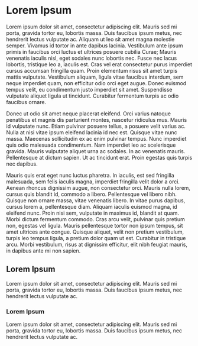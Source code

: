 # Lorem Ipsum

Lorem ipsum dolor sit amet, consectetur adipiscing elit. Mauris sed mi porta, gravida tortor eu, lobortis massa. Duis faucibus ipsum metus, nec hendrerit lectus vulputate ac. Aliquam ut leo sit amet magna molestie semper. Vivamus id tortor in ante dapibus lacinia. Vestibulum ante ipsum primis in faucibus orci luctus et ultrices posuere cubilia Curae; Mauris venenatis iaculis nisl, eget sodales nunc lobortis nec. Fusce nec lacus lobortis, tristique leo a, iaculis est. Cras vel erat consectetur purus imperdiet cursus accumsan fringilla quam. Proin elementum risus sit amet turpis mattis vulputate. Vestibulum aliquam, ligula vitae faucibus interdum, sem neque imperdiet quam, non efficitur odio orci eget augue. Donec euismod tempus velit, eu condimentum justo imperdiet sit amet. Suspendisse vulputate aliquet ligula ut tincidunt. Curabitur fermentum turpis ac odio faucibus ornare.

Donec ut odio sit amet neque placerat eleifend. Orci varius natoque penatibus et magnis dis parturient montes, nascetur ridiculus mus. Mauris id vulputate nunc. Etiam pulvinar posuere tellus, a posuere velit varius ac. Nulla at nisi vitae ipsum eleifend lacinia id nec est. Quisque vitae nunc massa. Maecenas sollicitudin ex ac enim pulvinar tempus. Nunc imperdiet quis odio malesuada condimentum. Nam imperdiet leo ac scelerisque gravida. Mauris vulputate aliquet urna ac sodales. In ac venenatis mauris. Pellentesque at dictum sapien. Ut ac tincidunt erat. Proin egestas quis turpis nec dapibus.

Mauris quis erat eget nunc luctus pharetra. In iaculis, est sed fringilla malesuada, sem felis iaculis magna, imperdiet fringilla velit dolor a orci. Aenean rhoncus dignissim augue, non consectetur orci. Mauris nulla lorem, cursus quis blandit id, commodo a libero. Pellentesque vel libero nibh. Quisque non ornare massa, vitae venenatis libero. In vitae purus dapibus, cursus lorem a, pellentesque diam. Aliquam iaculis euismod magna, id eleifend nunc. Proin nisi sem, vulputate in maximus id, blandit at quam. Morbi dictum fermentum commodo. Cras arcu velit, pulvinar quis pretium non, egestas vel ligula. Mauris pellentesque tortor non ipsum tempus, sit amet ultrices ante congue. Quisque aliquet, velit non pretium vestibulum, turpis leo tempus ligula, a pretium dolor quam ut est. Curabitur in tristique arcu. Morbi vestibulum, risus at dignissim efficitur, elit nibh feugiat mauris, in dapibus ante mi non sapien.

## Lorem Ipsum

Lorem ipsum dolor sit amet, consectetur adipiscing elit. Mauris sed mi porta, gravida tortor eu, lobortis massa. Duis faucibus ipsum metus, nec hendrerit lectus vulputate ac.

### Lorem Ipsum

Lorem ipsum dolor sit amet, consectetur adipiscing elit. Mauris sed mi porta, gravida tortor eu, lobortis massa. Duis faucibus ipsum metus, nec hendrerit lectus vulputate ac.